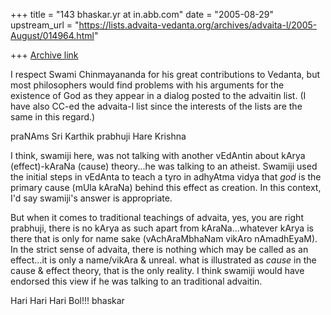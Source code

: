 +++
title = "143 bhaskar.yr at in.abb.com"
date = "2005-08-29"
upstream_url = "https://lists.advaita-vedanta.org/archives/advaita-l/2005-August/014964.html"

+++
[Archive link](https://lists.advaita-vedanta.org/archives/advaita-l/2005-August/014964.html)


I respect Swami Chinmayananda for his great contributions to
Vedanta, but most philosophers would find problems with his
arguments for the existence of God as they appear in a dialog
posted to the advaitin list. (I have also CC-ed the advaita-l
list since the interests of the lists are the same in this
regard.)

praNAms Sri Karthik prabhuji
Hare Krishna

I think, swamiji here,  was not talking with another vEdAntin about kArya
(effect)-kAraNa (cause) theory...he was talking to an atheist.  Swamiji
used the initial steps in vEdAnta to teach a tyro in adhyAtma vidya  that
*god* is the primary cause (mUla kAraNa) behind this effect as creation.
In this context, I'd say swamiji's answer is appropriate.

But when it comes to traditional teachings of advaita, yes, you are right
prabhuji, there is no kArya as such apart from kAraNa...whatever kArya is
there that is only for name sake (vAchAraMbhaNam vikAro nAmadhEyaM).  In
the strict sense of advaita, there is nothing which may be called as an
effect...it is only a name/vikAra & unreal.  what is illustrated as *cause*
in the cause & effect theory, that is the only reality.  I think swamiji
would have endorsed this view if he was talking to an traditional advaitin.

Hari Hari Hari Bol!!!
bhaskar



